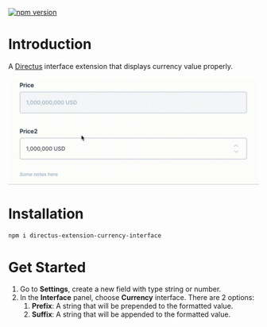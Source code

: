 [![npm version](https://badge.fury.io/js/directus-extension-currency-interface.svg)](https://badge.fury.io/js/directus-extension-currency-interface)

# Introduction
A [Directus](https://github.com/directus/directus) interface extension that displays currency value properly.

![](./screenshots/demo.gif)

# Installation
```
npm i directus-extension-currency-interface
```

# Get Started
1. Go to **Settings**, create a new field with type string or number.
2. In the **Interface** panel, choose **Currency** interface. There are 2 options:
    1. **Prefix**: A string that will be prepended to the formatted value.
    2. **Suffix**: A string that will be appended to the formatted value.
